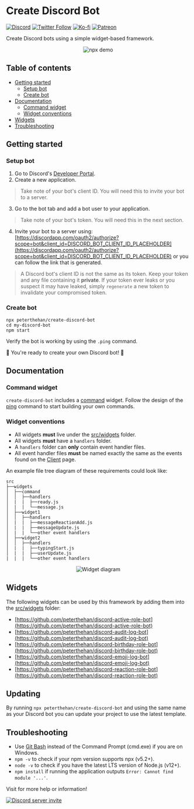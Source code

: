 # Create Discord Bot

[![Discord](https://discordapp.com/api/guilds/258167954913361930/embed.png)](https://discord.gg/WjEFnzC) [![Twitter Follow](https://img.shields.io/twitter/follow/peterthehan.svg?style=social)](https://twitter.com/peterthehan) [![Ko-fi](https://img.shields.io/badge/Donate-Ko--fi-F16061.svg?logo=ko-fi)](https://ko-fi.com/peterthehan) [![Patreon](https://img.shields.io/badge/Donate-Patreon-F96854.svg?logo=patreon)](https://www.patreon.com/peterthehan)

Create Discord bots using a simple widget-based framework.

<div align="center">
  <img src="https://raw.githubusercontent.com/peterthehan/assets/master/repositories/create-discord-bot/npx-demo.gif" title="npx demo" alt="npx demo" />
</div>

## Table of contents

- [Getting started](#getting-started)
  - [Setup bot](#setup-bot)
  - [Create bot](#create-bot)
- [Documentation](#documentation)
  - [Command widget](#command-widget)
  - [Widget conventions](#widget-conventions)
- [Widgets](#widgets)
- [Troubleshooting](#troubleshooting)

## Getting started

### Setup bot

1. Go to Discord's [Developer Portal](https://discordapp.com/developers/applications).
2. Create a new application.

> Take note of your bot's client ID. You will need this to invite your bot to a server.

3. Go to the bot tab and add a bot user to your application.

> Take note of your bot's token. You will need this in the next section.

4. Invite your bot to a server using: [https://discordapp.com/oauth2/authorize?scope=bot&client_id=DISCORD_BOT_CLIENT_ID_PLACEHOLDER](https://discordapp.com/oauth2/authorize?scope=bot&client_id=DISCORD_BOT_CLIENT_ID_PLACEHOLDER) or you can follow the link that is generated.

> A Discord bot's client ID is not the same as its token. Keep your token and any file containing it **private**. If your token ever leaks or you suspect it may have leaked, simply `regenerate` a new token to invalidate your compromised token.

### Create bot

```
npx peterthehan/create-discord-bot
cd my-discord-bot
npm start
```

Verify the bot is working by using the `.ping` command.

🎉 You're ready to create your own Discord bot! 🎉

## Documentation

### Command widget

`create-discord-bot` includes a [command](./app/src/widgets/command) widget. Follow the design of the [ping](./app/src/widgets/command/commands/ping.js) command to start building your own commands.

### Widget conventions

- All widgets **must** live under the [src/widgets](./app/src/widgets) folder.
- All widgets **must** have a `handlers` folder.
- A `handlers` folder can **only** contain event handler files.
- All event handler files **must** be named exactly the same as the events found on the [Client](https://discord.js.org/#/docs/main/master/class/Client) page.

An example file tree diagram of these requirements could look like:

```
src
├──widgets
│  ├──command
│  │  ├──handlers
│  |  |  ├──ready.js
│  |  |  └──message.js
│  ├──widget1
│  │  ├──handlers
│  |  |  ├──messageReactionAdd.js
│  |  |  ├──messageUpdate.js
│  |  |  └──other event handlers
│  ├──widget2
│  │  ├──handlers
│  |  |  ├──typingStart.js
│  |  |  ├──userUpdate.js
|  |  |  └──other event handlers
```

<div align="center">
  <img src="https://raw.githubusercontent.com/peterthehan/assets/master/repositories/create-discord-bot/widget-diagram.png" title="Widget diagram" alt="Widget diagram" />
</div>

## Widgets

The following widgets can be used by this framework by adding them into the [src/widgets](./app/src/widgets) folder:

- [https://github.com/peterthehan/discord-active-role-bot](https://github.com/peterthehan/discord-active-role-bot)
- [https://github.com/peterthehan/discord-audit-log-bot](https://github.com/peterthehan/discord-audit-log-bot)
- [https://github.com/peterthehan/discord-birthday-role-bot](https://github.com/peterthehan/discord-birthday-role-bot)
- [https://github.com/peterthehan/discord-emoji-log-bot](https://github.com/peterthehan/discord-emoji-log-bot)
- [https://github.com/peterthehan/discord-reaction-role-bot](https://github.com/peterthehan/discord-reaction-role-bot)

## Updating

By running `npx peterthehan/create-discord-bot` and using the same name as your Discord bot you can update your project to use the latest template.

## Troubleshooting

- Use [Git Bash](https://git-scm.com/downloads) instead of the Command Prompt (cmd.exe) if you are on Windows.
- `npm -v` to check if your npm version supports npx (v5.2+).
- `node -v` to check if you have the latest LTS version of Node.js (v12+).
- `npm install` if running the application outputs `Error: Cannot find module '...'`.

Visit for more help or information!

<a href="https://discord.gg/WjEFnzC">
  <img src="https://discordapp.com/api/guilds/258167954913361930/embed.png?style=banner2" title="Discord server invite" alt="Discord server invite" />
</a>
